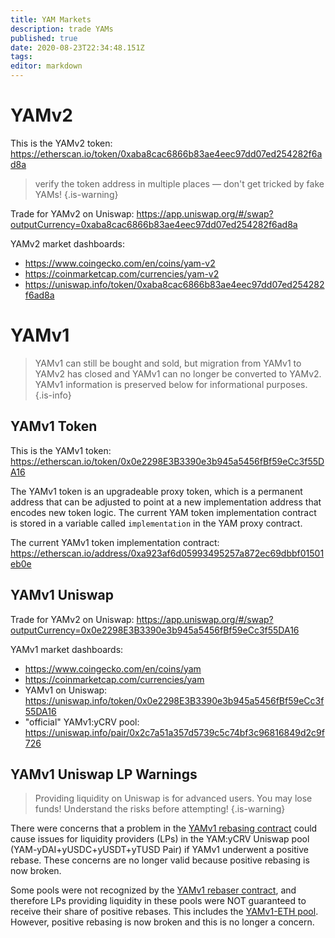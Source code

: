 ```yaml
---
title: YAM Markets
description: trade YAMs
published: true
date: 2020-08-23T22:34:48.151Z
tags: 
editor: markdown
---
```


# YAMv2

This is the YAMv2 token: https://etherscan.io/token/0xaba8cac6866b83ae4eec97dd07ed254282f6ad8a

> verify the token address in multiple places — don't get tricked by fake YAMs!
{.is-warning}

Trade for YAMv2 on Uniswap: https://app.uniswap.org/#/swap?outputCurrency=0xaba8cac6866b83ae4eec97dd07ed254282f6ad8a

YAMv2 market dashboards:
- https://www.coingecko.com/en/coins/yam-v2
- https://coinmarketcap.com/currencies/yam-v2
- https://uniswap.info/token/0xaba8cac6866b83ae4eec97dd07ed254282f6ad8a






# YAMv1

> YAMv1 can still be bought and sold, but migration from YAMv1 to YAMv2 has closed and YAMv1 can no longer be converted to YAMv2. YAMv1 information is preserved below for informational purposes.
{.is-info}

## YAMv1 Token

This is the YAMv1 token: https://etherscan.io/token/0x0e2298E3B3390e3b945a5456fBf59eCc3f55DA16

The YAMv1 token is an upgradeable proxy token, which is a permanent address that can be adjusted to point at a new implementation address that encodes new token logic.  The current YAM token implementation contract is stored in a variable called `implementation` in the YAM proxy contract.

The current YAMv1 token implementation contract: https://etherscan.io/address/0xa923af6d05993495257a872ec69dbbf01501eb0e

## YAMv1 Uniswap

Trade for YAMv2 on Uniswap: https://app.uniswap.org/#/swap?outputCurrency=0x0e2298E3B3390e3b945a5456fBf59eCc3f55DA16

YAMv1 market dashboards:
- https://www.coingecko.com/en/coins/yam
- https://coinmarketcap.com/currencies/yam
- YAMv1 on Uniswap: https://uniswap.info/token/0x0e2298E3B3390e3b945a5456fBf59eCc3f55DA16
- "official" YAMv1:yCRV pool: https://uniswap.info/pair/0x2c7a51a357d5739c5c74bf3c96816849d2c9f726


## YAMv1 Uniswap LP Warnings

> Providing liquidity on Uniswap is for advanced users. You may lose funds! Understand the risks before attempting!
{.is-warning}

There were concerns that a problem in the [YAMv1 rebasing contract](/rebase) could cause issues for liquidity providers (LPs) in the YAM:yCRV Uniswap pool (YAM-yDAI+yUSDC+yUSDT+yTUSD Pair) if YAMv1 underwent a positive rebase.  These concerns are no longer valid because positive rebasing is now broken.

Some pools were not recognized by the [YAMv1 rebaser contract](/rebase), and therefore LPs providing liquidity in these pools were NOT guaranteed to receive their share of positive rebases.  This includes the [YAMv1-ETH pool](https://uniswap.info/pair/0xc358001a71b3160b4b243d6e8c6f52579f82215e).  However, positive rebasing is now broken and this is no longer a concern.







[uniswap-warning]: https://medium.com/@yamfinance/how-to-exit-the-eternal-lands-pool-and-withdraw-your-yam-823d57c95f3a